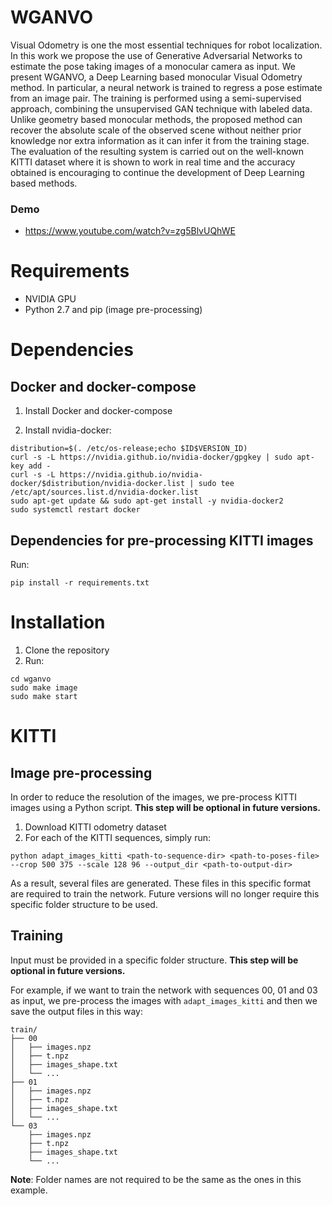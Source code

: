 WGANVO
=============================
Visual Odometry is one the most essential techniques for robot localization.
In this work we propose the use of Generative Adversarial Networks to estimate the pose taking images of a monocular camera as input. We present WGANVO, a Deep Learning based monocular Visual Odometry method. In particular, a neural network is trained to regress a pose estimate from an image pair. The training is performed using a semi-supervised approach, combining the unsupervised GAN technique with labeled data. Unlike geometry based monocular methods, the proposed method can recover the absolute scale of the observed scene without neither prior knowledge nor extra information as it can infer it from the training stage. The evaluation of the resulting system is carried out on the well-known KITTI dataset where it is shown to work in real time and the accuracy obtained is encouraging to continue the development of Deep Learning based methods.

### Demo
* https://www.youtube.com/watch?v=zg5BlvUQhWE

# Requirements
* NVIDIA GPU
* Python 2.7 and pip (image pre-processing)

# Dependencies
## Docker and docker-compose
1. Install Docker and docker-compose

2. Install nvidia-docker:
```
distribution=$(. /etc/os-release;echo $ID$VERSION_ID)
curl -s -L https://nvidia.github.io/nvidia-docker/gpgkey | sudo apt-key add -
curl -s -L https://nvidia.github.io/nvidia-docker/$distribution/nvidia-docker.list | sudo tee /etc/apt/sources.list.d/nvidia-docker.list
sudo apt-get update && sudo apt-get install -y nvidia-docker2
sudo systemctl restart docker
```

## Dependencies for pre-processing KITTI images
Run:
```
pip install -r requirements.txt
```


# Installation
1. Clone the repository
2. Run:
```
cd wganvo
sudo make image
sudo make start
```

# KITTI
## Image pre-processing
In order to reduce the resolution of the images, we pre-process KITTI images using a Python script.
**This step will be optional in future versions.**

1. Download KITTI odometry dataset
2. For each of the KITTI sequences, simply run:
```
python adapt_images_kitti <path-to-sequence-dir> <path-to-poses-file> --crop 500 375 --scale 128 96 --output_dir <path-to-output-dir>
```

As a result, several files are generated. These files in this specific format are required to train the network. Future versions will no longer require this specific folder structure to be used.

## Training
Input must be provided in a specific folder structure. **This step will be optional in future versions.**

For example, if we want to train the network with sequences 00, 01 and 03 as input, we pre-process the images with ```adapt_images_kitti``` and then we save the output files in this way:
```
train/
├── 00
│   ├── images.npz
│   ├── t.npz
│   ├── images_shape.txt
│   └── ...
├── 01
│   ├── images.npz
│   ├── t.npz
│   ├── images_shape.txt
│   └── ...
└── 03
    ├── images.npz
    ├── t.npz
    ├── images_shape.txt
    └── ...

```
**Note**: Folder names are not required to be the same as the ones in this example.


<!--Para correr el test `vgg_trainable/test/test_model.py`, guardar las imágenes y el modelo en `images_dir` buscar donde se creo el volume, y en el shell del Docker, correr el test apuntando al volume. -->
